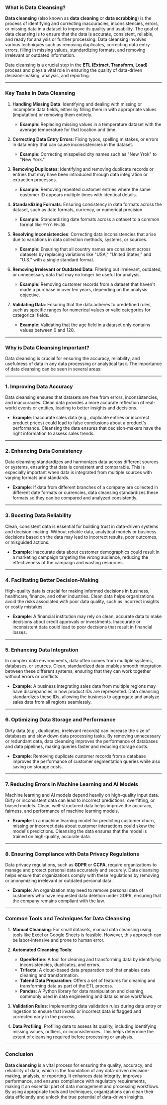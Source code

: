 ### What is Data Cleansing?

**Data cleansing** (also known as **data cleaning** or **data scrubbing**) is the process of identifying and correcting inaccuracies, inconsistencies, errors, or missing data in a dataset to improve its quality and usability. The goal of data cleansing is to ensure that the data is accurate, consistent, reliable, and ready for analysis or further processing. Data cleansing involves various techniques such as removing duplicates, correcting data entry errors, filling in missing values, standardizing formats, and removing irrelevant or outdated information.

Data cleansing is a crucial step in the **ETL (Extract, Transform, Load)** process and plays a vital role in ensuring the quality of data-driven decision-making, analysis, and reporting.

---

### Key Tasks in Data Cleansing

1. **Handling Missing Data**: Identifying and dealing with missing or incomplete data fields, either by filling them in with appropriate values (imputation) or removing them entirely.
   - **Example**: Replacing missing values in a temperature dataset with the average temperature for that location and time.

2. **Correcting Data Entry Errors**: Fixing typos, spelling mistakes, or errors in data entry that can cause inconsistencies in the dataset.
   - **Example**: Correcting misspelled city names such as "New Yrok" to "New York."

3. **Removing Duplicates**: Identifying and removing duplicate records or entries that may have been introduced through data integration or extraction processes.
   - **Example**: Removing repeated customer entries where the same customer ID appears multiple times with identical details.

4. **Standardizing Formats**: Ensuring consistency in data formats across the dataset, such as date formats, currency, or numerical precision.
   - **Example**: Standardizing date formats across a dataset to a common format like `YYYY-MM-DD`.

5. **Resolving Inconsistencies**: Correcting data inconsistencies that arise due to variations in data collection methods, systems, or sources.
   - **Example**: Ensuring that all country names are consistent across datasets by replacing variations like "USA," "United States," and "U.S." with a single standard format.

6. **Removing Irrelevant or Outdated Data**: Filtering out irrelevant, outdated, or unnecessary data that may no longer be useful for analysis.
   - **Example**: Removing customer records from a dataset that haven't made a purchase in over ten years, depending on the analysis objective.

7. **Validating Data**: Ensuring that the data adheres to predefined rules, such as specific ranges for numerical values or valid categories for categorical fields.
   - **Example**: Validating that the age field in a dataset only contains values between 0 and 120.

---

### Why is Data Cleansing Important?

Data cleansing is crucial for ensuring the accuracy, reliability, and usefulness of data in any data processing or analytical task. The importance of data cleansing can be seen in several areas:

---

### 1. **Improving Data Accuracy**

Data cleansing ensures that datasets are free from errors, inconsistencies, and inaccuracies. Clean data provides a more accurate reflection of real-world events or entities, leading to better insights and decisions.

- **Example**: Inaccurate sales data (e.g., duplicate entries or incorrect product prices) could lead to false conclusions about a product's performance. Cleansing the data ensures that decision-makers have the right information to assess sales trends.

---

### 2. **Enhancing Data Consistency**

Data cleansing standardizes and harmonizes data across different sources or systems, ensuring that data is consistent and comparable. This is especially important when data is integrated from multiple sources with varying formats and standards.

- **Example**: If data from different branches of a company are collected in different date formats or currencies, data cleansing standardizes these formats so they can be compared and analyzed consistently.

---

### 3. **Boosting Data Reliability**

Clean, consistent data is essential for building trust in data-driven systems and decision-making. Without reliable data, analytical models or business decisions based on the data may lead to incorrect results, poor outcomes, or misguided actions.

- **Example**: Inaccurate data about customer demographics could result in a marketing campaign targeting the wrong audience, reducing the effectiveness of the campaign and wasting resources.

---

### 4. **Facilitating Better Decision-Making**

High-quality data is crucial for making informed decisions in business, healthcare, finance, and other industries. Clean data helps organizations avoid the risks associated with poor data quality, such as incorrect insights or costly mistakes.

- **Example**: A financial institution may rely on clean, accurate data to make decisions about credit approvals or investments. Inaccurate or inconsistent data could lead to poor decisions that result in financial losses.

---

### 5. **Enhancing Data Integration**

In complex data environments, data often comes from multiple systems, databases, or sources. Clean, standardized data enables smooth integration between these different systems, ensuring that they can work together without errors or conflicts.

- **Example**: A business integrating sales data from multiple regions may have discrepancies in how product IDs are represented. Data cleansing standardizes these IDs, allowing the business to aggregate and analyze sales data from all regions seamlessly.

---

### 6. **Optimizing Data Storage and Performance**

Dirty data (e.g., duplicates, irrelevant records) can increase the size of databases and slow down data processing tasks. By removing unnecessary or redundant data, data cleansing improves the performance of databases and data pipelines, making queries faster and reducing storage costs.

- **Example**: Removing duplicate customer records from a database improves the performance of customer segmentation queries while also saving on storage costs.

---

### 7. **Reducing Errors in Machine Learning and AI Models**

Machine learning and AI models depend heavily on high-quality input data. Dirty or inconsistent data can lead to incorrect predictions, overfitting, or biased models. Clean, well-structured data helps improve the accuracy, fairness, and performance of machine learning models.

- **Example**: In a machine learning model for predicting customer churn, missing or incorrect data about customer interactions could skew the model's predictions. Cleansing the data ensures that the model is trained on high-quality, accurate data.

---

### 8. **Ensuring Compliance with Data Privacy Regulations**

Data privacy regulations, such as **GDPR** or **CCPA**, require organizations to manage and protect personal data accurately and securely. Data cleansing helps ensure that organizations comply with these regulations by removing or anonymizing irrelevant or outdated personal data.

- **Example**: An organization may need to remove personal data of customers who have requested data deletion under GDPR, ensuring that the company remains compliant with the law.

---

### Common Tools and Techniques for Data Cleansing

1. **Manual Cleansing**: For small datasets, manual data cleansing using tools like Excel or Google Sheets is feasible. However, this approach can be labor-intensive and prone to human error.
   
2. **Automated Cleansing Tools**:
   - **OpenRefine**: A tool for cleaning and transforming data by identifying inconsistencies, duplicates, and errors.
   - **Trifacta**: A cloud-based data preparation tool that enables data cleaning and transformation.
   - **Talend Data Preparation**: Offers a set of features for cleaning and transforming data as part of the ETL process.
   - **Pandas**: A Python library for data manipulation and cleaning, commonly used in data engineering and data science workflows.
   
3. **Validation Rules**: Implementing data validation rules during data entry or ingestion to ensure that invalid or incorrect data is flagged and corrected early in the process.

4. **Data Profiling**: Profiling data to assess its quality, including identifying missing values, outliers, or inconsistencies. This helps determine the extent of cleansing required before processing or analysis.

---

### Conclusion

**Data cleansing** is a vital process for ensuring the quality, accuracy, and reliability of data, which is the foundation of any data-driven decision-making, analysis, or reporting. It enhances data integrity, improves performance, and ensures compliance with regulatory requirements, making it an essential part of data management and processing workflows. By using appropriate tools and techniques, organizations can clean their data efficiently and unlock the true potential of data-driven insights.